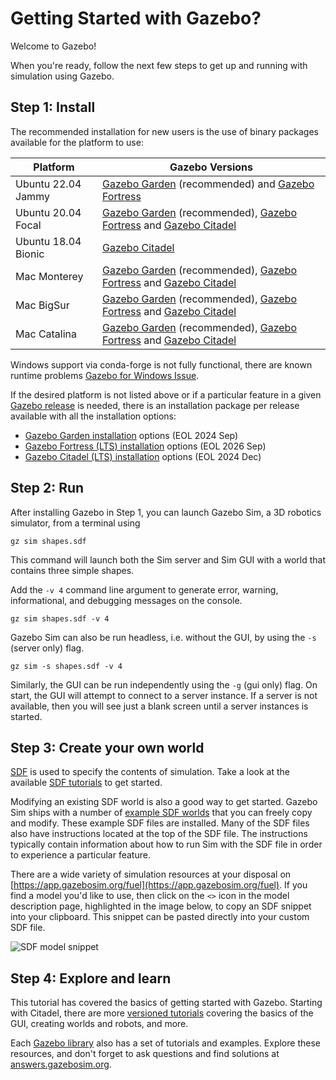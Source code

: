 # Getting Started with Gazebo?

Welcome to Gazebo!

When you're ready, follow the next few steps to get up and running with
simulation using Gazebo.

## Step 1: Install

The recommended installation for new users is the use of binary
packages available for the platform to use:

|Platform|Gazebo Versions|
|---|---|
| Ubuntu 22.04 Jammy | [Gazebo Garden](docs/garden/install_ubuntu) (recommended) and [Gazebo Fortress](docs/fortress/install_ubuntu)
| Ubuntu 20.04 Focal | [Gazebo Garden](docs/garden/install_ubuntu) (recommended), [Gazebo Fortress](docs/fortress/install_ubuntu) and [Gazebo Citadel](docs/citadel/install_ubuntu)
| Ubuntu 18.04 Bionic | [Gazebo Citadel](docs/citadel/install_ubuntu)
| Mac Monterey | [Gazebo Garden](docs/garden/install_osx) (recommended), [Gazebo Fortress](docs/fortress/install_osx) and [Gazebo Citadel](docs/citadel/install_osx)
| Mac BigSur | [Gazebo Garden](docs/garden/install_osx) (recommended), [Gazebo Fortress](docs/fortress/install_osx) and [Gazebo Citadel](docs/citadel/install_osx)
| Mac Catalina | [Gazebo Garden](docs/garden/install_osx) (recommended), [Gazebo Fortress](docs/fortress/install_osx) and [Gazebo Citadel](docs/citadel/install_osx)

Windows support via conda-forge is not fully functional, there are known runtime problems
[Gazebo for Windows Issue](https://github.com/gazebosim/gz-sim/issues/168).

If the desired platform is not listed above or if a particular feature in a
given [Gazebo release](https://gazebosim.org/docs/latest/releases) is needed,
there is an installation package per release available with all the
installation options:

* [Gazebo Garden installation](docs/garden/install) options (EOL 2024 Sep)
* [Gazebo Fortress (LTS) installation](docs/fortress/install) options (EOL 2026 Sep)
* [Gazebo Citadel (LTS) installation](docs/citadel/install) options (EOL 2024 Dec)

## Step 2: Run

After installing Gazebo in Step 1, you can launch Gazebo Sim, a 3D robotics
simulator, from a terminal using

```
gz sim shapes.sdf
```

This command will launch both the Sim server and Sim GUI with a world
that contains three simple shapes.

Add the `-v 4` command line argument to generate error, warning,
informational, and debugging messages on the console.

```
gz sim shapes.sdf -v 4
```

Gazebo Sim can also be run headless, i.e. without the GUI, by using the `-s` (server only) flag.

```
gz sim -s shapes.sdf -v 4
```

Similarly, the GUI can be run independently using the `-g` (gui only) flag.
On start, the GUI will attempt to connect to a server instance.
If a server is not available, then you will see just a blank screen until
a server instances is started.

## Step 3: Create your own world

[SDF](http://sdformat.org/) is used to specify the contents of simulation.
Take a look at the available [SDF tutorials](http://sdformat.org/tutorials)
to get started.

Modifying an existing SDF world is also a good way to get started. Gazebo
Sim ships with a number of [example SDF
worlds](https://github.com/gazebosim/gz-sim/blob/main/examples/worlds)
that you can freely copy and modify. These example SDF files are
installed. Many of the SDF files also have instructions located at the
top of the SDF file. The instructions typically contain information about how to
run Sim with the SDF file in order to experience a particular feature.

There are a wide variety of simulation resources at your disposal on
[https://app.gazebosim.org/fuel](https://app.gazebosim.org/fuel).
If you find a model you'd like to use, then click on the `<>` icon in the
model description page, highlighted in the image below, to copy an SDF
snippet into your clipboard. This snippet can be pasted directly into your
custom SDF file.

![SDF model snippet](images/model_snippet.png)


## Step 4: Explore and learn

This tutorial has covered the basics of getting started with Gazebo.
Starting with Citadel, there are more [versioned tutorials](/docs/citadel/tutorials)
covering the basics of the GUI, creating worlds and robots, and more.

Each [Gazebo library](/libs) also has a set of tutorials and
examples. Explore these resources, and don't forget to ask questions and
find solutions at [answers.gazebosim.org](http://answers.gazebosim.org).
